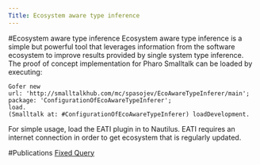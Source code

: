 ```yaml
---
Title: Ecosystem aware type inference
---
```

#Ecosystem aware type inference
Ecosystem aware type inference is a simple but powerful tool that leverages information from the software ecosystem to improve results provided by single system type inference. The proof of concept implementation for Pharo Smalltalk can be loaded by executing:

```
Gofer new
url: 'http://smalltalkhub.com/mc/spasojev/EcoAwareTypeInferer/main';
package: 'ConfigurationOfEcoAwareTypeInferer';
load.
(Smalltalk at: #ConfigurationOfEcoAwareTypeInferer) loadDevelopment.
```

For simple usage, load the EATI plugin in to Nautilus. EATI requires an internet connection in order to get ecosystem that is regularly updated.

#Publications
[Fixed Query](%assets_url%/scgbib/?query=*&filter=Year)
